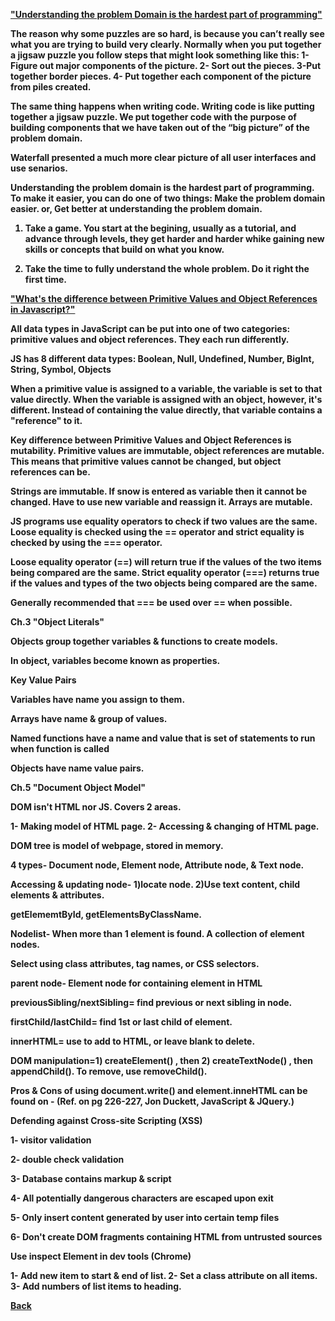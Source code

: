 <b><a href="https://simpleprogrammer.com/understanding-the-problem-domain-is-the-hardest-part-of-programming">"Understanding the problem Domain is the hardest part of programming"</a>

The reason why some puzzles are so hard, is because you can’t really see what you are trying to build very clearly. Normally when you put together a jigsaw puzzle you follow steps that might look something like this: 1- Figure out major components of the picture. 2- Sort out the pieces. 3-Put together border pieces. 4- Put together each component of the picture from piles created.

The same thing happens when writing code. Writing code is like putting together a jigsaw puzzle. We put together code with the purpose of building components that we have taken out of the “big picture” of the problem domain.

Waterfall presented a much more clear picture of all user interfaces and use senarios.

Understanding the problem domain is the hardest part of programming. To make it easier, you can do one of two things: Make the problem domain easier. or, Get better at understanding the problem domain.

1) Take a game. You start at the begining, usually as a tutorial, and advance through levels, they get harder and harder whike gaining new skills or concepts that build on what you know.

2) Take the time to fully understand the whole problem. Do it right the first time.

<b><a href="https://betterprogramming.pub/intermediate-javascript-whats-the-difference-between-primitive-values-and-object-references-e863d70677b">"What's the difference between Primitive Values and Object References in Javascript?"</a>

All data types in JavaScript can be put into one of two categories: primitive values and object references. They each run differently.

JS has 8 different data types: Boolean, Null, Undefined, Number, BigInt, String, Symbol, Objects

When a primitive value is assigned to a variable, the variable is set to that value directly. When the variable is assigned with an object, however, it's different. Instead of containing the value directly, that variable contains a "reference" to it.

Key difference between Primitive Values and Object References is mutability. Primitive values are immutable, object references are mutable. This means that primitive values cannot be changed, but object references can be.

Strings are immutable. If snow is entered as variable then it cannot be changed. Have to use new variable and reassign it.  Arrays are mutable.

JS programs use equality operators to check if two values are the same. Loose equality is checked using the == operator and strict equality is checked by using the === operator.

Loose equality operator (==) will return true if the values of the two items being compared are the same. Strict equality operator (===) returns true if the values and types of the two objects being compared are the same.

Generally recommended that === be used over == when possible.

<b>Ch.3 "Object Literals"

Objects group together variables & functions to create models.

In object, variables become known as properties.

Key Value Pairs

Variables have name you assign to them.

Arrays have name & group of values.

Named functions have a name and value that is set of statements to run when function is called

Objects have name value pairs.


<b>Ch.5 "Document Object Model"

DOM isn't HTML nor JS. Covers 2 areas.

1- Making model of HTML page. 2- Accessing & changing of HTML page.

DOM tree is model of webpage, stored in memory.

4 types- Document node, Element node, Attribute node, & Text node.

Accessing & updating node- 1)locate node. 2)Use text content, child elements & attributes.

getElememtById, getElementsByClassName.

Nodelist- When more than 1 element is found. A collection of element nodes.

Select using class attributes, tag names, or CSS selectors.

parent node- Element node for containing element in HTML

previousSibling/nextSibling= find previous or next sibling in node.

firstChild/lastChild= find 1st or last child of element.

innerHTML= use to add to HTML, or leave blank to delete.

DOM manipulation=1) createElement() , then 2) createTextNode() , then appendChild(). To remove, use removeChild().

Pros & Cons of using document.write() and element.inneHTML can be found on - (Ref. on pg 226-227, Jon Duckett, JavaScript & JQuery.)

Defending against Cross-site Scripting (XSS)

1- visitor validation

2- double check validation

3- Database contains markup & script

4- All potentially dangerous characters are escaped upon exit

5- Only insert content generated by user into certain temp files

6- Don't create DOM fragments containing HTML from untrusted sources

Use inspect Element in dev tools (Chrome)

1- Add new item to start & end of list. 2- Set a class attribute on all items. 3- Add numbers of list items to heading.

<a href="https://github.com/scottie-l/Reading-notes-201">Back</a>